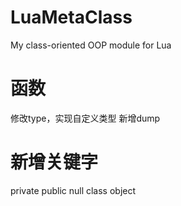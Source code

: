 # LuaMetaClass
My class-oriented OOP module for Lua

# 函数
修改type，实现自定义类型
新增dump

# 新增关键字
private public null class object
